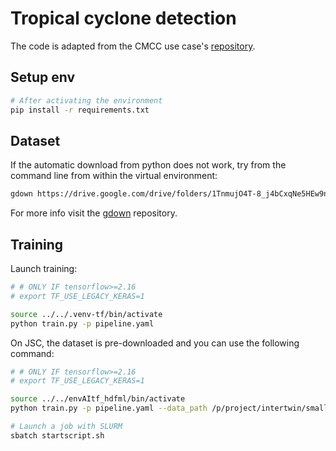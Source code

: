 # Tropical cyclone detection

The code is adapted from the CMCC use case's
[repository](https://github.com/CMCC-Foundation/ml-tropical-cyclones-detection).

## Setup env

```bash
# After activating the environment
pip install -r requirements.txt
```

## Dataset

If the automatic download from python does not work, try from the command line from
within the virtual environment:

```bash
gdown https://drive.google.com/drive/folders/1TnmujO4T-8_j4bCxqNe5HEw9njJIIBQD -O data/tmp_data/trainval --folder
```

For more info visit the [gdown](https://github.com/wkentaro/gdown) repository.

## Training

Launch training:

```bash
# # ONLY IF tensorflow>=2.16
# export TF_USE_LEGACY_KERAS=1

source ../../.venv-tf/bin/activate
python train.py -p pipeline.yaml 
```

On JSC, the dataset is pre-downloaded and you can use the following command:

```bash
# # ONLY IF tensorflow>=2.16
# export TF_USE_LEGACY_KERAS=1

source ../../envAItf_hdfml/bin/activate
python train.py -p pipeline.yaml --data_path /p/project/intertwin/smalldata/cmcc

# Launch a job with SLURM
sbatch startscript.sh
```

